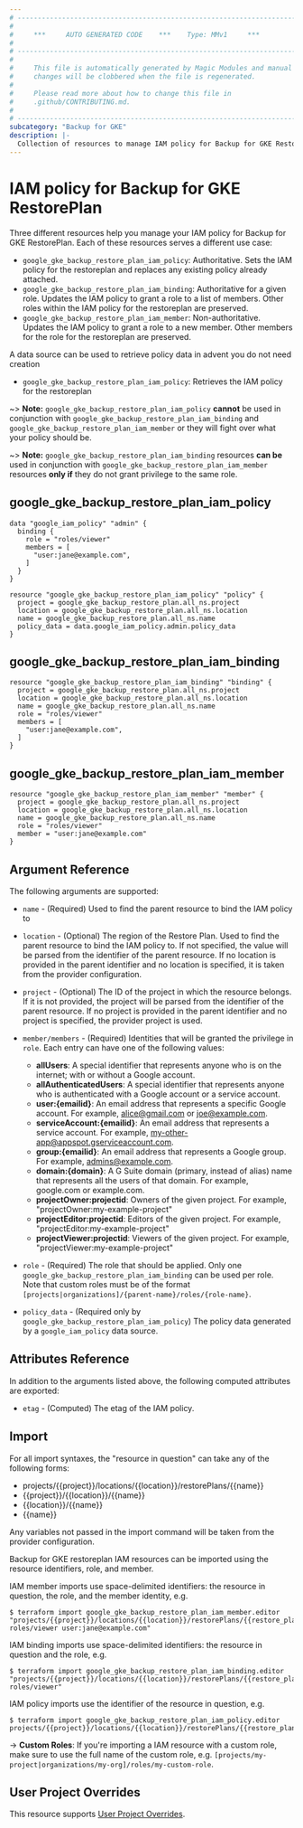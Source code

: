 ```yaml
---
# ----------------------------------------------------------------------------
#
#     ***     AUTO GENERATED CODE    ***    Type: MMv1     ***
#
# ----------------------------------------------------------------------------
#
#     This file is automatically generated by Magic Modules and manual
#     changes will be clobbered when the file is regenerated.
#
#     Please read more about how to change this file in
#     .github/CONTRIBUTING.md.
#
# ----------------------------------------------------------------------------
subcategory: "Backup for GKE"
description: |-
  Collection of resources to manage IAM policy for Backup for GKE RestorePlan
---
```


# IAM policy for Backup for GKE RestorePlan
Three different resources help you manage your IAM policy for Backup for GKE RestorePlan. Each of these resources serves a different use case:

* `google_gke_backup_restore_plan_iam_policy`: Authoritative. Sets the IAM policy for the restoreplan and replaces any existing policy already attached.
* `google_gke_backup_restore_plan_iam_binding`: Authoritative for a given role. Updates the IAM policy to grant a role to a list of members. Other roles within the IAM policy for the restoreplan are preserved.
* `google_gke_backup_restore_plan_iam_member`: Non-authoritative. Updates the IAM policy to grant a role to a new member. Other members for the role for the restoreplan are preserved.

A data source can be used to retrieve policy data in advent you do not need creation

* `google_gke_backup_restore_plan_iam_policy`: Retrieves the IAM policy for the restoreplan

~> **Note:** `google_gke_backup_restore_plan_iam_policy` **cannot** be used in conjunction with `google_gke_backup_restore_plan_iam_binding` and `google_gke_backup_restore_plan_iam_member` or they will fight over what your policy should be.

~> **Note:** `google_gke_backup_restore_plan_iam_binding` resources **can be** used in conjunction with `google_gke_backup_restore_plan_iam_member` resources **only if** they do not grant privilege to the same role.



## google_gke_backup_restore_plan_iam_policy

```hcl
data "google_iam_policy" "admin" {
  binding {
    role = "roles/viewer"
    members = [
      "user:jane@example.com",
    ]
  }
}

resource "google_gke_backup_restore_plan_iam_policy" "policy" {
  project = google_gke_backup_restore_plan.all_ns.project
  location = google_gke_backup_restore_plan.all_ns.location
  name = google_gke_backup_restore_plan.all_ns.name
  policy_data = data.google_iam_policy.admin.policy_data
}
```

## google_gke_backup_restore_plan_iam_binding

```hcl
resource "google_gke_backup_restore_plan_iam_binding" "binding" {
  project = google_gke_backup_restore_plan.all_ns.project
  location = google_gke_backup_restore_plan.all_ns.location
  name = google_gke_backup_restore_plan.all_ns.name
  role = "roles/viewer"
  members = [
    "user:jane@example.com",
  ]
}
```

## google_gke_backup_restore_plan_iam_member

```hcl
resource "google_gke_backup_restore_plan_iam_member" "member" {
  project = google_gke_backup_restore_plan.all_ns.project
  location = google_gke_backup_restore_plan.all_ns.location
  name = google_gke_backup_restore_plan.all_ns.name
  role = "roles/viewer"
  member = "user:jane@example.com"
}
```


## Argument Reference

The following arguments are supported:

* `name` - (Required) Used to find the parent resource to bind the IAM policy to
* `location` - (Optional) The region of the Restore Plan.
 Used to find the parent resource to bind the IAM policy to. If not specified,
  the value will be parsed from the identifier of the parent resource. If no location is provided in the parent identifier and no
  location is specified, it is taken from the provider configuration.

* `project` - (Optional) The ID of the project in which the resource belongs.
    If it is not provided, the project will be parsed from the identifier of the parent resource. If no project is provided in the parent identifier and no project is specified, the provider project is used.

* `member/members` - (Required) Identities that will be granted the privilege in `role`.
  Each entry can have one of the following values:
  * **allUsers**: A special identifier that represents anyone who is on the internet; with or without a Google account.
  * **allAuthenticatedUsers**: A special identifier that represents anyone who is authenticated with a Google account or a service account.
  * **user:{emailid}**: An email address that represents a specific Google account. For example, alice@gmail.com or joe@example.com.
  * **serviceAccount:{emailid}**: An email address that represents a service account. For example, my-other-app@appspot.gserviceaccount.com.
  * **group:{emailid}**: An email address that represents a Google group. For example, admins@example.com.
  * **domain:{domain}**: A G Suite domain (primary, instead of alias) name that represents all the users of that domain. For example, google.com or example.com.
  * **projectOwner:projectid**: Owners of the given project. For example, "projectOwner:my-example-project"
  * **projectEditor:projectid**: Editors of the given project. For example, "projectEditor:my-example-project"
  * **projectViewer:projectid**: Viewers of the given project. For example, "projectViewer:my-example-project"

* `role` - (Required) The role that should be applied. Only one
    `google_gke_backup_restore_plan_iam_binding` can be used per role. Note that custom roles must be of the format
    `[projects|organizations]/{parent-name}/roles/{role-name}`.

* `policy_data` - (Required only by `google_gke_backup_restore_plan_iam_policy`) The policy data generated by
  a `google_iam_policy` data source.

## Attributes Reference

In addition to the arguments listed above, the following computed attributes are
exported:

* `etag` - (Computed) The etag of the IAM policy.

## Import

For all import syntaxes, the "resource in question" can take any of the following forms:

* projects/{{project}}/locations/{{location}}/restorePlans/{{name}}
* {{project}}/{{location}}/{{name}}
* {{location}}/{{name}}
* {{name}}

Any variables not passed in the import command will be taken from the provider configuration.

Backup for GKE restoreplan IAM resources can be imported using the resource identifiers, role, and member.

IAM member imports use space-delimited identifiers: the resource in question, the role, and the member identity, e.g.
```
$ terraform import google_gke_backup_restore_plan_iam_member.editor "projects/{{project}}/locations/{{location}}/restorePlans/{{restore_plan}} roles/viewer user:jane@example.com"
```

IAM binding imports use space-delimited identifiers: the resource in question and the role, e.g.
```
$ terraform import google_gke_backup_restore_plan_iam_binding.editor "projects/{{project}}/locations/{{location}}/restorePlans/{{restore_plan}} roles/viewer"
```

IAM policy imports use the identifier of the resource in question, e.g.
```
$ terraform import google_gke_backup_restore_plan_iam_policy.editor projects/{{project}}/locations/{{location}}/restorePlans/{{restore_plan}}
```

-> **Custom Roles**: If you're importing a IAM resource with a custom role, make sure to use the
 full name of the custom role, e.g. `[projects/my-project|organizations/my-org]/roles/my-custom-role`.

## User Project Overrides

This resource supports [User Project Overrides](https://registry.terraform.io/providers/hashicorp/google/latest/docs/guides/provider_reference#user_project_override).
